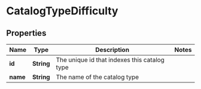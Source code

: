 
# CatalogTypeDifficulty

## Properties
Name | Type | Description | Notes
------------ | ------------- | ------------- | -------------
**id** | **String** | The unique id that indexes this catalog type | 
**name** | **String** | The name of the catalog type | 



